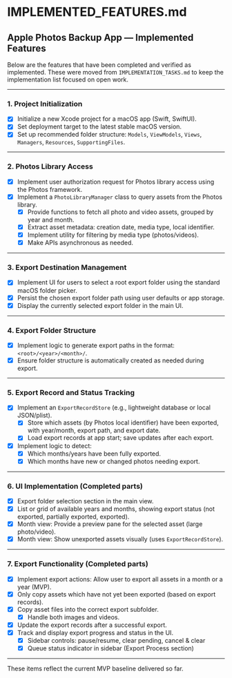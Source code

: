 # IMPLEMENTED_FEATURES.md

## Apple Photos Backup App — Implemented Features

Below are the features that have been completed and verified as implemented. These were moved from `IMPLEMENTATION_TASKS.md` to keep the implementation list focused on open work.

---

### 1. Project Initialization

- [x] Initialize a new Xcode project for a macOS app (Swift, SwiftUI).
- [x] Set deployment target to the latest stable macOS version.
- [x] Set up recommended folder structure: `Models`, `ViewModels`, `Views`, `Managers`, `Resources`, `SupportingFiles`.

---

### 2. Photos Library Access

- [x] Implement user authorization request for Photos library access using the Photos framework.
- [x] Implement a `PhotoLibraryManager` class to query assets from the Photos library.
  - [x] Provide functions to fetch all photo and video assets, grouped by year and month.
  - [x] Extract asset metadata: creation date, media type, local identifier.
  - [x] Implement utility for filtering by media type (photos/videos).
  - [x] Make APIs asynchronous as needed.

---

### 3. Export Destination Management

- [x] Implement UI for users to select a root export folder using the standard macOS folder picker.
- [x] Persist the chosen export folder path using user defaults or app storage.
- [x] Display the currently selected export folder in the main UI.

---

### 4. Export Folder Structure

- [x] Implement logic to generate export paths in the format: `<root>/<year>/<month>/`.
- [x] Ensure folder structure is automatically created as needed during export.

---

### 5. Export Record and Status Tracking

- [x] Implement an `ExportRecordStore` (e.g., lightweight database or local JSON/plist).
  - [x] Store which assets (by Photos local identifier) have been exported, with year/month, export path, and export date.
  - [x] Load export records at app start; save updates after each export.
- [x] Implement logic to detect:
  - [x] Which months/years have been fully exported.
  - [x] Which months have new or changed photos needing export.

---

### 6. UI Implementation (Completed parts)

- [x] Export folder selection section in the main view.
- [x] List or grid of available years and months, showing export status (not exported, partially exported, exported).
- [x] Month view: Provide a preview pane for the selected asset (large photo/video).
- [x] Month view: Show unexported assets visually (uses `ExportRecordStore`).

---

### 7. Export Functionality (Completed parts)

- [x] Implement export actions: Allow user to export all assets in a month or a year (MVP).
- [x] Only copy assets which have not yet been exported (based on export records).
- [x] Copy asset files into the correct export subfolder.
  - [x] Handle both images and videos.
- [x] Update the export records after a successful export.
- [x] Track and display export progress and status in the UI.
  - [x] Sidebar controls: pause/resume, clear pending, cancel & clear
  - [x] Queue status indicator in sidebar (Export Process section)

---

These items reflect the current MVP baseline delivered so far.
